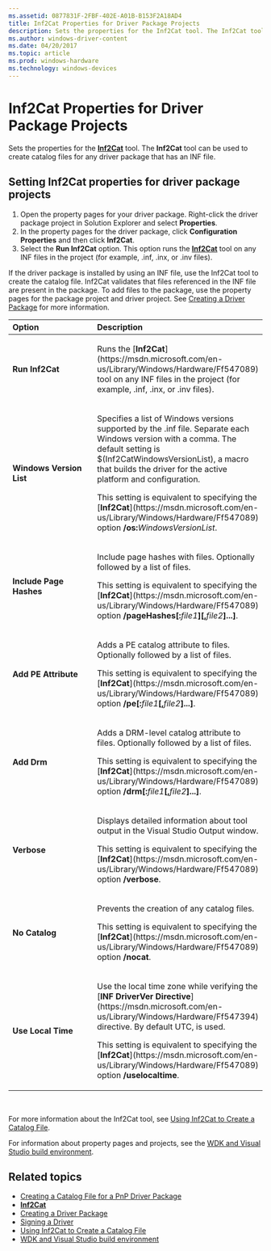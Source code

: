 ```yaml
---
ms.assetid: 0877831F-2FBF-402E-A01B-B153F2A18AD4
title: Inf2Cat Properties for Driver Package Projects
description: Sets the properties for the Inf2Cat tool. The Inf2Cat tool can be used to create catalog files for any driver package that has an INF file.
ms.author: windows-driver-content
ms.date: 04/20/2017
ms.topic: article
ms.prod: windows-hardware
ms.technology: windows-devices
---
```


# Inf2Cat Properties for Driver Package Projects

Sets the properties for the [**Inf2Cat**](https://msdn.microsoft.com/en-us/Library/Windows/Hardware/Ff547089) tool. The **Inf2Cat** tool can be used to create catalog files for any driver package that has an INF file.

## <span id="Setting_Inf2Cat_properties_for_driver_package_projects"></span><span id="setting_inf2cat_properties_for_driver_package_projects"></span><span id="SETTING_INF2CAT_PROPERTIES_FOR_DRIVER_PACKAGE_PROJECTS"></span>Setting Inf2Cat properties for driver package projects


1.  Open the property pages for your driver package. Right-click the driver package project in Solution Explorer and select **Properties**.
2.  In the property pages for the driver package, click **Configuration Properties** and then click **Inf2Cat**.
3.  Select the **Run Inf2Cat** option. This option runs the [**Inf2Cat**](https://msdn.microsoft.com/en-us/Library/Windows/Hardware/Ff547089) tool on any INF files in the project (for example, .inf, .inx, or .inv files).

If the driver package is installed by using an INF file, use the Inf2Cat tool to create the catalog file. Inf2Cat validates that files referenced in the INF file are present in the package. To add files to the package, use the property pages for the package project and driver project. See [Creating a Driver Package](creating-a-driver-package.md) for more information.

<table>
<colgroup>
<col width="50%" />
<col width="50%" />
</colgroup>
<thead>
<tr class="header">
<th align="left">Option</th>
<th align="left">Description</th>
</tr>
</thead>
<tbody>
<tr class="odd">
<td align="left"><p><span id="Run_Inf2Cat"></span><span id="run_inf2cat"></span><span id="RUN_INF2CAT"></span><strong>Run Inf2Cat</strong></p></td>
<td align="left"><p>Runs the [<strong>Inf2Cat</strong>](https://msdn.microsoft.com/en-us/Library/Windows/Hardware/Ff547089) tool on any INF files in the project (for example, .inf, .inx, or .inv files).</p></td>
</tr>
<tr class="even">
<td align="left"><p><span id="Windows_Version_List"></span><span id="windows_version_list"></span><span id="WINDOWS_VERSION_LIST"></span><strong>Windows Version List</strong></p></td>
<td align="left"><p>Specifies a list of Windows versions supported by the .inf file. Separate each Windows version with a comma. The default setting is $(Inf2CatWindowsVersionList), a macro that builds the driver for the active platform and configuration.</p>
<p>This setting is equivalent to specifying the [<strong>Inf2Cat</strong>](https://msdn.microsoft.com/en-us/Library/Windows/Hardware/Ff547089) option <strong>/os:</strong><em>WindowsVersionList</em>.</p></td>
</tr>
<tr class="odd">
<td align="left"><p><span id="Include_Page_Hashes"></span><span id="include_page_hashes"></span><span id="INCLUDE_PAGE_HASHES"></span><strong>Include Page Hashes</strong></p></td>
<td align="left"><p>Include page hashes with files. Optionally followed by a list of files.</p>
<p>This setting is equivalent to specifying the [<strong>Inf2Cat</strong>](https://msdn.microsoft.com/en-us/Library/Windows/Hardware/Ff547089) option <strong>/pageHashes[:</strong><em>file1</em><strong>][,</strong><em>file2</em><strong>]...]</strong>.</p></td>
</tr>
<tr class="even">
<td align="left"><p><span id="Add_PE_Attribute"></span><span id="add_pe_attribute"></span><span id="ADD_PE_ATTRIBUTE"></span><strong>Add PE Attribute</strong></p></td>
<td align="left"><p>Adds a PE catalog attribute to files. Optionally followed by a list of files.</p>
<p>This setting is equivalent to specifying the [<strong>Inf2Cat</strong>](https://msdn.microsoft.com/en-us/Library/Windows/Hardware/Ff547089) option <strong>/pe[:</strong><em>file1</em><strong>[,</strong><em>file2</em><strong>]...]</strong>.</p></td>
</tr>
<tr class="odd">
<td align="left"><p><span id="Add_Drm"></span><span id="add_drm"></span><span id="ADD_DRM"></span><strong>Add Drm</strong></p></td>
<td align="left"><p>Adds a DRM-level catalog attribute to files. Optionally followed by a list of files.</p>
<p>This setting is equivalent to specifying the [<strong>Inf2Cat</strong>](https://msdn.microsoft.com/en-us/Library/Windows/Hardware/Ff547089) option <strong>/drm[:</strong><em>file1</em><strong>[,</strong><em>file2</em><strong>]...]</strong>.</p></td>
</tr>
<tr class="even">
<td align="left"><p><span id="Verbose"></span><span id="verbose"></span><span id="VERBOSE"></span><strong>Verbose</strong></p></td>
<td align="left"><p>Displays detailed information about tool output in the Visual Studio Output window.</p>
<p>This setting is equivalent to specifying the [<strong>Inf2Cat</strong>](https://msdn.microsoft.com/en-us/Library/Windows/Hardware/Ff547089) option <strong>/verbose</strong>.</p></td>
</tr>
<tr class="odd">
<td align="left"><p><span id="No_Catalog"></span><span id="no_catalog"></span><span id="NO_CATALOG"></span><strong>No Catalog</strong></p></td>
<td align="left"><p>Prevents the creation of any catalog files.</p>
<p>This setting is equivalent to specifying the [<strong>Inf2Cat</strong>](https://msdn.microsoft.com/en-us/Library/Windows/Hardware/Ff547089) option <strong>/nocat</strong>.</p></td>
</tr>
<tr class="even">
<td align="left"><p><span id="Use_Local_Time"></span><span id="use_local_time"></span><span id="USE_LOCAL_TIME"></span><strong>Use Local Time</strong></p></td>
<td align="left"><p>Use the local time zone while verifying the [<strong>INF DriverVer Directive</strong>](https://msdn.microsoft.com/en-us/Library/Windows/Hardware/Ff547394) directive. By default UTC, is used.</p>
<p>This setting is equivalent to specifying the [<strong>Inf2Cat</strong>](https://msdn.microsoft.com/en-us/Library/Windows/Hardware/Ff547089) option <strong>/uselocaltime</strong>.</p></td>
</tr>
</tbody>
</table>

 

For more information about the Inf2Cat tool, see [Using Inf2Cat to Create a Catalog File](https://msdn.microsoft.com/en-us/Library/Windows/Hardware/Ff553618).

For information about property pages and projects, see the [WDK and Visual Studio build environment](https://msdn.microsoft.com/en-us/Library/Windows/Hardware/Hh454286).

## <span id="related_topics"></span>Related topics


* [Creating a Catalog File for a PnP Driver Package](https://msdn.microsoft.com/en-us/Library/Windows/Hardware/Ff540161)
* [**Inf2Cat**](https://msdn.microsoft.com/en-us/Library/Windows/Hardware/Ff547089)
* [Creating a Driver Package](creating-a-driver-package.md)
* [Signing a Driver](signing-a-driver.md)
* [Using Inf2Cat to Create a Catalog File](https://msdn.microsoft.com/en-us/Library/Windows/Hardware/Ff553618)
* [WDK and Visual Studio build environment](https://msdn.microsoft.com/en-us/Library/Windows/Hardware/Hh454286)
 

 






